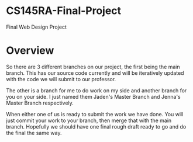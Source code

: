 # CS145RA-Final-Project
Final Web Design Project 

# Overview

So there are 3 different branches on our project, the first being the main branch. This has our source code currently and will be iteratively updated with the code we will submit to our professor.


The other is a branch for me to do work on my side and another branch for you on your side. I just named them Jaden's Master Branch and Jenna's Master Branch respectively.


When either one of us is ready to submit the work we have done. You will just commit your work to your branch, then merge that with the main branch.
Hopefully we should have one final rough draft ready to go and do the final the same way.
